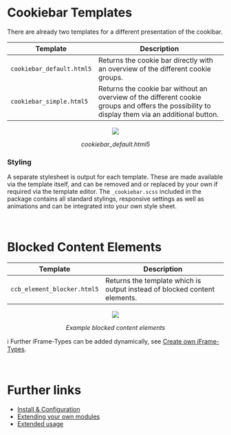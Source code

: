 # Cookiebar Templates
There are already two templates for a different presentation of the cookibar. 

Template | Description
---------- | ----------
`cookiebar_default.html5` | Returns the cookie bar directly with an overview of the different cookie groups.
`cookiebar_simple.html5` | Returns the cookie bar without an overview of the different cookie groups and offers the possibility to display them via an additional button.

<div align="center">
    <img src="https://www.oveleon.de/share/github-assets/contao-cookiebar/cookiebar.png">
    <p><i>cookiebar_default.html5</i></p>
</div>

### Styling
A separate stylesheet is output for each template. These are made available via the template itself, and can be removed and or replaced by your own if required via the template editor. The `_cookiebar.scss` included in the package contains all standard stylings, responsive settings as well as animations and can be integrated into your own style sheet.

<br/>

# Blocked Content Elements
Template | Description
---------- | ----------
`ccb_element_blocker.html5` | Returns the template which is output instead of blocked content elements.

<div align="center">
    <img src="https://www.oveleon.de/share/github-assets/contao-cookiebar/content-element-blocked-1.png">
    <p><i>Example blocked content elements</i></p>
</div>

ℹ Further iFrame-Types can be added dynamically, see [Create own iFrame-Types](EXTENDING.md#create-own-iframe-types).

<br/>

# Further links
- [Install & Configuration](CONFIGURATION.md)
- [Extending your own modules](EXTENDING.md)
- [Extended usage](EXTENDED_USAGE.md)
